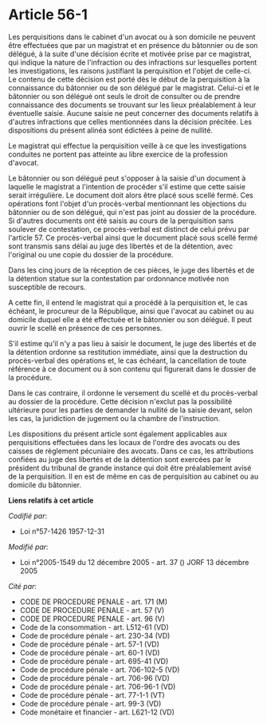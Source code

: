 # Article 56-1

Les perquisitions dans le cabinet d'un avocat ou à son domicile ne peuvent être effectuées que par un magistrat et en
présence du bâtonnier ou de son délégué, à la suite d'une décision écrite et motivée prise par ce magistrat, qui indique la
nature de l'infraction ou des infractions sur lesquelles portent les investigations, les raisons justifiant la perquisition
et l'objet de celle-ci. Le contenu de cette décision est porté dès le début de la perquisition à la connaissance du bâtonnier
ou de son délégué par le magistrat. Celui-ci et le bâtonnier ou son délégué ont seuls le droit de consulter ou de prendre
connaissance des documents se trouvant sur les lieux préalablement à leur éventuelle saisie. Aucune saisie ne peut concerner
des documents relatifs à d'autres infractions que celles mentionnées dans la décision précitée. Les dispositions du présent
alinéa sont édictées à peine de nullité. 

Le magistrat qui effectue la perquisition veille à ce que les investigations conduites ne portent pas atteinte au libre
exercice de la profession d'avocat. 

Le bâtonnier ou son délégué peut s'opposer à la saisie d'un document à laquelle le magistrat a l'intention de procéder s'il
estime que cette saisie serait irrégulière. Le document doit alors être placé sous scellé fermé. Ces opérations font l'objet
d'un procès-verbal mentionnant les objections du bâtonnier ou de son délégué, qui n'est pas joint au dossier de la procédure.
Si d'autres documents ont été saisis au cours de la perquisition sans soulever de contestation, ce procès-verbal est distinct
de celui prévu par l'article 57. Ce procès-verbal ainsi que le document placé sous scellé fermé sont transmis sans délai au
juge des libertés et de la détention, avec l'original ou une copie du dossier de la procédure. 

Dans les cinq jours de la réception de ces pièces, le juge des libertés et de la détention statue sur la contestation par
ordonnance motivée non susceptible de recours.

A cette fin, il entend le magistrat qui a procédé à la perquisition et, le cas échéant, le procureur de la République, ainsi
que l'avocat au cabinet ou au domicile duquel elle a été effectuée et le bâtonnier ou son délégué. Il peut ouvrir le scellé
en présence de ces personnes.

S'il estime qu'il n'y a pas lieu à saisir le document, le juge des libertés et de la détention ordonne sa restitution
immédiate, ainsi que la destruction du procès-verbal des opérations et, le cas échéant, la cancellation de toute référence à
ce document ou à son contenu qui figurerait dans le dossier de la procédure. 

Dans le cas contraire, il ordonne le versement du scellé et du procès-verbal au dossier de la procédure. Cette décision
n'exclut pas la possibilité ultérieure pour les parties de demander la nullité de la saisie devant, selon les cas, la
juridiction de jugement ou la chambre de l'instruction. 

Les dispositions du présent article sont également applicables aux perquisitions effectuées dans les locaux de l'ordre des
avocats ou des caisses de règlement pécuniaire des avocats. Dans ce cas, les attributions confiées au juge des libertés et de
la détention sont exercées par le président du tribunal de grande instance qui doit être préalablement avisé de la
perquisition. Il en est de même en cas de perquisition au cabinet ou au domicile du bâtonnier.

**Liens relatifs à cet article**

_Codifié par_:

  - Loi n°57-1426 1957-12-31

_Modifié par_:

  - Loi n°2005-1549 du 12 décembre 2005 - art. 37 () JORF 13 décembre 2005

_Cité par_:

  - CODE DE PROCEDURE PENALE - art. 171 (M)
  - CODE DE PROCEDURE PENALE - art. 57 (V)
  - CODE DE PROCEDURE PENALE - art. 96 (V)
  - Code de la consommation - art. L512-61 (VD)
  - Code de procédure pénale - art. 230-34 (VD)
  - Code de procédure pénale - art. 57-1 (VD)
  - Code de procédure pénale - art. 60-1 (VD)
  - Code de procédure pénale - art. 695-41 (VD)
  - Code de procédure pénale - art. 706-102-5 (VD)
  - Code de procédure pénale - art. 706-96 (VD)
  - Code de procédure pénale - art. 706-96-1 (VD)
  - Code de procédure pénale - art. 77-1-1 (VT)
  - Code de procédure pénale - art. 99-3 (VD)
  - Code monétaire et financier - art. L621-12 (VD)
